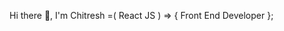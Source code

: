  Hi there 👋, I'm Chitresh =( React JS ) => { Front End Developer }; 

<!--
**Chitresh8/chitresh8** is a ✨ _special_ ✨ repository because its `README.md` (this file) appears on your GitHub profile.

Here are some ideas to get you started:

- 🔭 I’m currently learning as well as working on Playwright Automation and Testing with Javascript & Cucumber Framework(Crazy).
- 🌱 I’m currently learning on new things and concepts like Advanced React patterns, state management with Recoil, and improving performance with React.memo to enhance my skills.Currently fell in Automation and Testing.
- 👯 I’m looking to collaborate with a friend which he is building a modern E-Commerce project to fulfill his Goal and Open source React projects that focus on enhancing user interfaces and user experiences.
- 🤔 I’m looking for help regarding Optimizing web performance and understanding the latest React best practices and logics etc.
- 💬 Interest to learn new things for enhance my skills....
- 📫 Reach me on LinkedIn:www.linkedin.com/in/chitresh-babu-alavuru-3a3085293 ...
- 😄 Pronouns: He/Him.
- ⚡ Fun fact:I enjoy experimenting with new CSS frameworks and creating animated React components in my free time and taking Interviews for the React JS Front End Developer.
- 🎯 Goal: To become a Full Stack Developer.
-->
